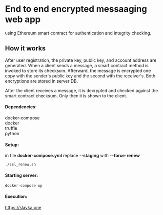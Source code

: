 # End to end encrypted messaaging web app

using Ethereum smart contract for authentication and integrity checking. 

## How it works
After user registration, the private key, public key, and account address are generated. When a client sends a message, a smart contract method is invoked to store its checksum. Afterward, the message is encrypted one copy with the sender's public key and the second with the receiver's. Both encryptions are stored in server DB.

After the client receives a message, it is decrypted and checked against the smart contract checksum. Only then it is shown to the client.

#### Dependencies:
  docker-compose <br>
  docker <br>
  truffle <br>
  python <br>

#### Setup:
  in file **docker-compose.yml** replace **--staging** with **--force-renew** <br>
    
    ./ssl_renew.sh

  
#### Starting server:
    docker-compose up
  
 #### Execution:
   https://slavka.one
